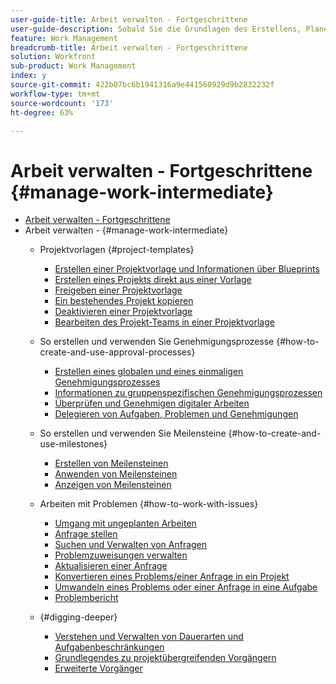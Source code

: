 ```yaml
---
user-guide-title: Arbeit verwalten - Fortgeschrittene
user-guide-description: Sobald Sie die Grundlagen des Erstellens, Planens und Verwalten von Projekten gelernt haben, gibt es einige weitere Dinge, die Sie wissen sollten, um Workfront optimal zu nutzen.
feature: Work Management
breadcrumb-title: Arbeit verwalten - Fortgeschrittene
solution: Workfront
sub-product: Work Management
index: y
source-git-commit: 422b07bc6b1941316a9e441560929d9b2832232f
workflow-type: tm+mt
source-wordcount: '173'
ht-degree: 63%

---
```



# Arbeit verwalten - Fortgeschrittene {#manage-work-intermediate}

+ [Arbeit verwalten - Fortgeschrittene](overview.md)
+ Arbeit verwalten - {#manage-work-intermediate}
   + Projektvorlagen {#project-templates}
      + [Erstellen einer Projektvorlage und Informationen über Blueprints](create-a-project-template.md)
      + [Erstellen eines Projekts direkt aus einer Vorlage](create-a-project-directly-from-a-template.md)
      + [Freigeben einer Projektvorlage](share-a-project-template.md)
      + [Ein bestehendes Projekt kopieren](copy-an-existing-project.md)
      + [Deaktivieren einer Projektvorlage](deactivate-a-project-template.md)
      + [Bearbeiten des Projekt-Teams in einer Projektvorlage](edit-the-project-team-in-a-project-template.md)

   + So erstellen und verwenden Sie Genehmigungsprozesse {#how-to-create-and-use-approval-processes}
      + [Erstellen eines globalen und eines einmaligen Genehmigungsprozesses](create-a-single-use-approval-process.md)
      + [Informationen zu gruppenspezifischen Genehmigungsprozessen](group-specific-approval-processes.md)
      + [Überprüfen und Genehmigen digitaler Arbeiten](review-and-approve-digital-work.md)
      + [Delegieren von Aufgaben, Problemen und Genehmigungen](delegate-approvals.md)

   + So erstellen und verwenden Sie Meilensteine {#how-to-create-and-use-milestones}
      + [Erstellen von Meilensteinen](creating-milestones.md)
      + [Anwenden von Meilensteinen](apply-milestones.md)
      + [Anzeigen von Meilensteinen](view-milestones.md)

   + Arbeiten mit Problemen {#how-to-work-with-issues}
      + [Umgang mit ungeplanten Arbeiten](handle-unplanned-work.md)
      + [Anfrage stellen](make-a-request.md)
      + [Suchen und Verwalten von Anfragen](find-requests.md)
      + [Problemzuweisungen verwalten](manage-issue-assignments.md)
      + [Aktualisieren einer Anfrage](update-a-request.md)
      + [Konvertieren eines Problems/einer Anfrage in ein Projekt](create-a-project-from-a-request.md)
      + [Umwandeln eines Problems oder einer Anfrage in eine Aufgabe](convert-issues-to-other-work-items.md)
      + [Problembericht](report-on-issues.md)

   + {#digging-deeper}
      + [Verstehen und Verwalten von Dauerarten und Aufgabenbeschränkungen](understand-and-manage-duration-types-and-task-constraints.md)
      + [Grundlegendes zu projektübergreifenden Vorgängern](understand-cross-project-predecessors.md)
      + [Erweiterte Vorgänger](advanced-predecessors.md)

